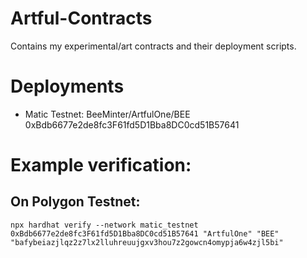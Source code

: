 # Artful-Contracts

Contains my experimental/art contracts and their deployment scripts.

# Deployments

- Matic Testnet: BeeMinter/ArtfulOne/BEE 0xBdb6677e2de8fc3F61fd5D1Bba8DC0cd51B57641

# Example verification:

## On Polygon Testnet:
`npx hardhat verify --network matic_testnet 0xBdb6677e2de8fc3F61fd5D1Bba8DC0cd51B57641 "ArtfulOne" "BEE" "bafybeiazjlqz2z7lx2lluhreuujgxv3hou7z2gowcn4omypja6w4zjl5bi"`
